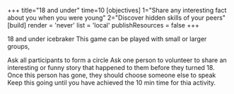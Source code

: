 +++ title="18 and under" time=10 [objectives] 1="Share any interesting fact about you when you were young" 2="Discover hidden skills of your peers"
[build] render = 'never' list = 'local' publishResources = false +++

18 and under icebraker
This game can be played with small or larger groups,

Ask all participants to form a circle
Ask one person to volunteer to share an interesting or funny story that happened to them before they turned 18.
Once this person has gone, they should choose someone else to speak
Keep this going until you have achieved the 10 min time for thia activity.
